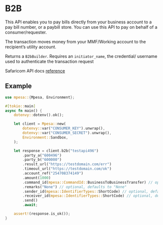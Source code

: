# B2B

This API enables you to pay bills directly from your business account to a pay bill number, or a paybill store. You can use this API to pay on behalf of a consumer/requester.

The transaction moves money from your MMF/Working account to the recipient’s utility account.

Returns a `B2bBuilder`.
Requires an `initiator_name`, the credential/ username used to authenticate the transaction request

Safaricom API docs [reference](https://developer.safaricom.co.ke/APIs/BusinessPayBill)

## Example

```rust
use mpesa::{Mpesa, Environment};

#[tokio::main]
async fn main() {
    dotenvy::dotenv().ok();

    let client = Mpesa::new(
        dotenvy::var("CONSUMER_KEY").unwrap(),
        dotenvy::var("CONSUMER_SECRET").unwrap(),
        Environment::Sandbox,
    );

    let response = client.b2b("testapi496")
        .party_a("600496")
        .party_b("600000")
        .result_url("https://testdomain.com/err")
        .timeout_url("https://testdomain.com/ok")
        .account_ref("254708374149")
        .amount(1000)
        .command_id(mpesa::CommandId::BusinessToBusinessTransfer) // optional, defaults to `CommandId::BusinessToBusinessTransfer`
        .remarks("None") // optional, defaults to "None"
        .sender_id(mpesa::IdentifierTypes::ShortCode) // optional, defaults to `IdentifierTypes::ShortCode`
        .receiver_id(mpesa::IdentifierTypes::ShortCode) // optional, defaults to `IdentifierTypes::ShortCode`
        .send()
        .await;

    assert!(response.is_ok());
}
```
